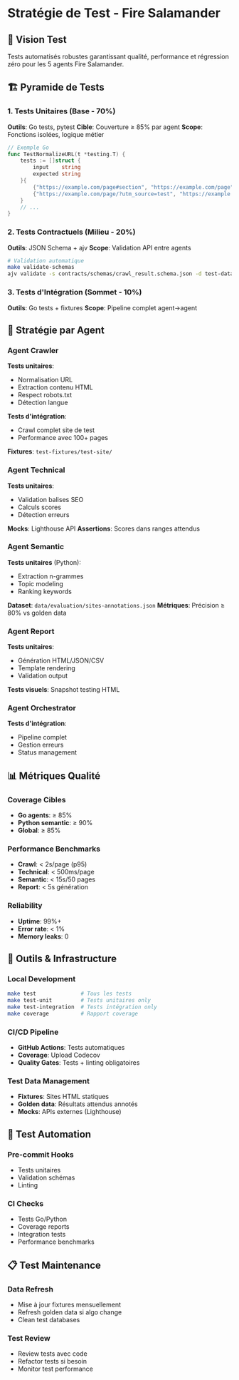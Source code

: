 # Stratégie de Test - Fire Salamander

## 🎯 Vision Test
Tests automatisés robustes garantissant qualité, performance et régression zéro pour les 5 agents Fire Salamander.

## 🏗️ Pyramide de Tests

### 1. Tests Unitaires (Base - 70%)
**Outils**: Go tests, pytest
**Cible**: Couverture ≥ 85% par agent
**Scope**: Fonctions isolées, logique métier

```go
// Exemple Go
func TestNormalizeURL(t *testing.T) {
    tests := []struct {
        input    string
        expected string
    }{
        {"https://example.com/page#section", "https://example.com/page"},
        {"https://example.com/page/?utm_source=test", "https://example.com/page/"},
    }
    // ...
}
```

### 2. Tests Contractuels (Milieu - 20%)
**Outils**: JSON Schema + ajv
**Scope**: Validation API entre agents

```bash
# Validation automatique
make validate-schemas
ajv validate -s contracts/schemas/crawl_result.schema.json -d test-data/crawl_sample.json
```

### 3. Tests d'Intégration (Sommet - 10%)
**Outils**: Go tests + fixtures
**Scope**: Pipeline complet agent→agent

## 🤖 Stratégie par Agent

### Agent Crawler
**Tests unitaires**:
- Normalisation URL
- Extraction contenu HTML
- Respect robots.txt
- Détection langue

**Tests d'intégration**:
- Crawl complet site de test
- Performance avec 100+ pages

**Fixtures**: `test-fixtures/test-site/`

### Agent Technical  
**Tests unitaires**:
- Validation balises SEO
- Calculs scores
- Détection erreurs

**Mocks**: Lighthouse API
**Assertions**: Scores dans ranges attendus

### Agent Semantic
**Tests unitaires** (Python):
- Extraction n-grammes
- Topic modeling
- Ranking keywords

**Dataset**: `data/evaluation/sites-annotations.json`
**Métriques**: Précision ≥ 80% vs golden data

### Agent Report
**Tests unitaires**:
- Génération HTML/JSON/CSV
- Template rendering
- Validation output

**Tests visuels**: Snapshot testing HTML

### Agent Orchestrator
**Tests d'intégration**:
- Pipeline complet
- Gestion erreurs
- Status management

## 📊 Métriques Qualité

### Coverage Cibles
- **Go agents**: ≥ 85%
- **Python semantic**: ≥ 90%
- **Global**: ≥ 85%

### Performance Benchmarks
- **Crawl**: < 2s/page (p95)
- **Technical**: < 500ms/page
- **Semantic**: < 15s/50 pages
- **Report**: < 5s génération

### Reliability
- **Uptime**: 99%+ 
- **Error rate**: < 1%
- **Memory leaks**: 0

## 🔧 Outils & Infrastructure

### Local Development
```bash
make test              # Tous les tests
make test-unit         # Tests unitaires only
make test-integration  # Tests intégration only
make coverage          # Rapport coverage
```

### CI/CD Pipeline
- **GitHub Actions**: Tests automatiques
- **Coverage**: Upload Codecov
- **Quality Gates**: Tests + linting obligatoires

### Test Data Management
- **Fixtures**: Sites HTML statiques
- **Golden data**: Résultats attendus annotés
- **Mocks**: APIs externes (Lighthouse)

## 🚀 Test Automation

### Pre-commit Hooks
- Tests unitaires
- Validation schémas
- Linting

### CI Checks
- Tests Go/Python
- Coverage reports  
- Integration tests
- Performance benchmarks

## 📋 Test Maintenance

### Data Refresh
- Mise à jour fixtures mensuellement
- Refresh golden data si algo change
- Clean test databases

### Test Review
- Review tests avec code
- Refactor tests si besoin
- Monitor test performance